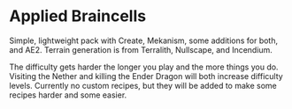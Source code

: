 # Applied Braincells


Simple, lightweight pack with Create, Mekanism, some additions for both, and AE2. Terrain generation is from Terralith, Nullscape, and Incendium.

The difficulty gets harder the longer you play and the more things you do. Visiting the Nether and killing the Ender Dragon will both increase difficulty levels. Currently no custom recipes, but they will be added to make some recipes harder and some easier.
